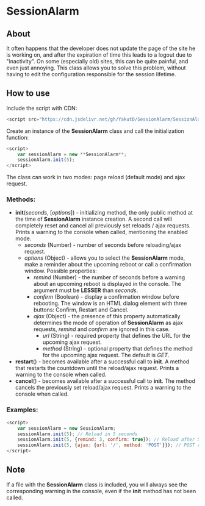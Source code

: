 # SessionAlarm

## About

It often happens that the developer does not update the page of the site he is working on, and after the expiration of time this leads to a logout due to "inactivity". On some (especially old) sites, this can be quite painful, and even just annoying. This class allows you to solve this problem, without having to edit the configuration responsible for the session lifetime.

## How to use

Include the script with CDN:

```js
<script src="https://cdn.jsdelivr.net/gh/YakutD/SessionAlarm/SessionAlarm.min.js"></script>
```

Create an instance of the **SessionAlarm** class and call the initialization function:

```js
<script>
    var sessionAlarm = new **SessionAlarm**;
    sessionAlarm.init(5);
</script>
```

The class can work in two modes: page reload (default mode) and ajax request.

### Methods:

- **init**(*seconds*, [*options*]) - initializing method, the only public method at the time of **SessionAlarm** instance creation. A second call will completely reset and cancel all previously set reloads / ajax requests. Prints a warning to the console when called, mentioning the enabled mode.
     - *seconds* (Number) - number of seconds before reloading/ajax request.
     - *options* (Object) - allows you to select the **SessionAlarm** mode, make a reminder about the upcoming reboot or call a confirmation window. Possible properties:
         - *remind* (Number) - the number of seconds before a warning about an upcoming reboot is displayed in the console. The argument must be **LESSER** than *seconds*.
         - *confirm* (Boolean) - display a confirmation window before rebooting. The window is an HTML dialog element with three buttons: Confirm, Restart and Cancel.
         - *ajax* (Object) - the presence of this property automatically determines the mode of operation of **SessionAlarm** as ajax requests, *remind* and *confirm* are ignored in this case.
             - *url* (String) - required property that defines the URL for the upcoming ajax request.
             - *method* (String) - optional property that defines the method for the upcoming ajax request. The default is *GET*.
- **restart**() - becomes available after a successful call to **init**. A method that restarts the countdown until the reload/ajax request. Prints a warning to the console when called.
- **cancel**() - becomes available after a successful call to **init**. The method cancels the previously set reload/ajax request. Prints a warning to the console when called.

### Examples:

```js
<script>
    var sessionAlarm = new SessionAlarm;
    sessionAlarm.init(5); // Reload in 5 seconds
    sessionAlarm.init(5, {remind: 3, confirm: true}); // Reload after 5 seconds, with a warning after 3 and a confirmation window
    sessionAlarm.init(5, {ajax: {url: '/', method: 'POST'}}); // POST request (ajax) to index page after 5 seconds instead of reload
</script>
```

## Note

If a file with the **SessionAlarm** class is included, you will always see the corresponding warning in the console, even if the **init** method has not been called.

